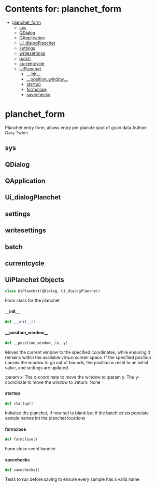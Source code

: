 # Contents for: planchet_form

* [planchet\_form](#planchet_form)
  * [sys](#planchet_form.sys)
  * [QDialog](#planchet_form.QDialog)
  * [QApplication](#planchet_form.QApplication)
  * [Ui\_dialogPlanchet](#planchet_form.Ui_dialogPlanchet)
  * [settings](#planchet_form.settings)
  * [writesettings](#planchet_form.writesettings)
  * [batch](#planchet_form.batch)
  * [currentcycle](#planchet_form.currentcycle)
  * [UiPlanchet](#planchet_form.UiPlanchet)
    * [\_\_init\_\_](#planchet_form.UiPlanchet.__init__)
    * [\_\_position\_window\_\_](#planchet_form.UiPlanchet.__position_window__)
    * [startup](#planchet_form.UiPlanchet.startup)
    * [formclose](#planchet_form.UiPlanchet.formclose)
    * [savechecks](#planchet_form.UiPlanchet.savechecks)

<a id="planchet_form"></a>

# planchet\_form

Planchet entry form, allows entry per plancte spot of grain data
Author: Gary Twinn

<a id="planchet_form.sys"></a>

## sys

<a id="planchet_form.QDialog"></a>

## QDialog

<a id="planchet_form.QApplication"></a>

## QApplication

<a id="planchet_form.Ui_dialogPlanchet"></a>

## Ui\_dialogPlanchet

<a id="planchet_form.settings"></a>

## settings

<a id="planchet_form.writesettings"></a>

## writesettings

<a id="planchet_form.batch"></a>

## batch

<a id="planchet_form.currentcycle"></a>

## currentcycle

<a id="planchet_form.UiPlanchet"></a>

## UiPlanchet Objects

```python
class UiPlanchet(QDialog, Ui_dialogPlanchet)
```

Form class for the planchet

<a id="planchet_form.UiPlanchet.__init__"></a>

#### \_\_init\_\_

```python
def __init__()
```

<a id="planchet_form.UiPlanchet.__position_window__"></a>

#### \_\_position\_window\_\_

```python
def __position_window__(x, y)
```

Moves the current window to the specified coordinates, while ensuring
it remains within the available virtual screen space. If the specified
position causes
the window to go out of bounds, the position is reset
to an initial value, and settings are updated.

:param x: The x-coordinate to move the window to
:param y: The y-coordinate to move the window to
:return: None

<a id="planchet_form.UiPlanchet.startup"></a>

#### startup

```python
def startup()
```

Initialise the planchet, if new set to blank but if the batch exists populate sample names int the planchet
locations

<a id="planchet_form.UiPlanchet.formclose"></a>

#### formclose

```python
def formclose()
```

Form close event handler

<a id="planchet_form.UiPlanchet.savechecks"></a>

#### savechecks

```python
def savechecks()
```

Tests to run before saving to ensure every sample has a valid name

